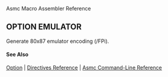 Asmc Macro Assembler Reference

## OPTION EMULATOR

Generate 80x87 emulator encoding (/FPi).

#### See Also

[Option](option.md) | [Directives Reference](readme.md) | [Asmc Command-Line Reference](../command/readme.md)
